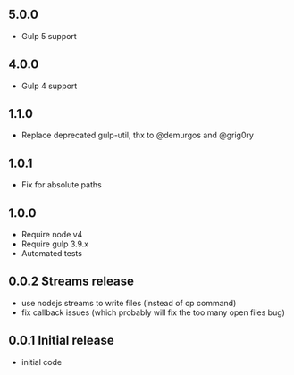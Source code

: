 ## 5.0.0

-   Gulp 5 support

## 4.0.0

-   Gulp 4 support

## 1.1.0

-   Replace deprecated gulp-util, thx to @demurgos and @grig0ry

## 1.0.1

-   Fix for absolute paths

## 1.0.0

-   Require node v4
-   Require gulp 3.9.x
-   Automated tests

## 0.0.2 Streams release

-   use nodejs streams to write files (instead of cp command)
-   fix callback issues (which probably will fix the too many open files bug)

## 0.0.1 Initial release

-   initial code
